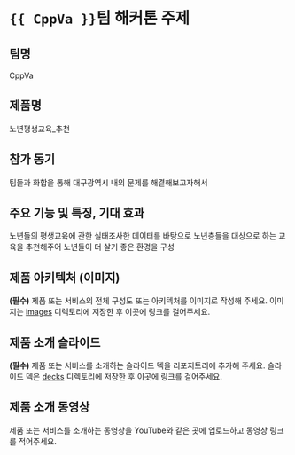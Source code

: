 # `{{ CppVa }}`팀 해커톤 주제

## 팀명

CppVa
## 제품명

노년평생교육_추천

## 참가 동기

팀들과 화합을 통해 대구광역시 내의 문제를 해결해보고자해서

## 주요 기능 및 특징, 기대 효과

노년들의 평생교육에 관한 실태조사한 데이터를 바탕으로 노년층들을 대상으로 하는 교육을 추천해주어 노년들이 더 살기 좋은 환경을 구성

## 제품 아키텍처 (이미지)

**(필수)** 제품 또는 서비스의 전체 구성도 또는 아키텍처를 이미지로 작성해 주세요. 이미지는 [images](./images) 디렉토리에 저장한 후 이곳에 링크를 걸어주세요.

## 제품 소개 슬라이드

**(필수)** 제품 또는 서비스를 소개하는 슬라이드 덱을 리포지토리에 추가해 주세요. 슬라이드 덱은 [decks](./decks) 디렉토리에 저장한 후 이곳에 링크를 걸어주세요.

## 제품 소개 동영상

제품 또는 서비스를 소개하는 동영상을 YouTube와 같은 곳에 업로드하고 동영상 링크를 적어주세요.
